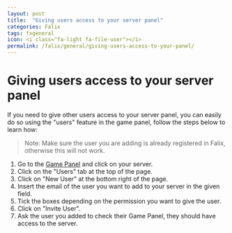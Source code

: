 ```yaml
---
layout: post
title:  "Giving users access to your server panel"
categories: Falix
tags: fxgeneral
icon: <i class="fa-light fa-file-user"></i>
permalink: /falix/general/giving-users-access-to-your-panel/
---
```



# Giving users access to your server panel
If you need to give other users access to your server panel, you can easily do so using the "users" feature in the game panel, follow the steps below to learn how:

> Note: Make sure the user you are adding is already registered in Falix, otherwise this will not work.

1. Go to the [Game Panel](https://panel.falixnodes.net) and click on your server.
2. Click on the "Users" tab at the top of the page.
3. Click on "New User" at the bottom right of the page.
4. Insert the email of the user you want to add to your server in the given field.
5. Tick the boxes depending on the permission you want to give the user.
6. Click on "Invite User".
7. Ask the user you added to check their Game Panel, they should have access to the server.
